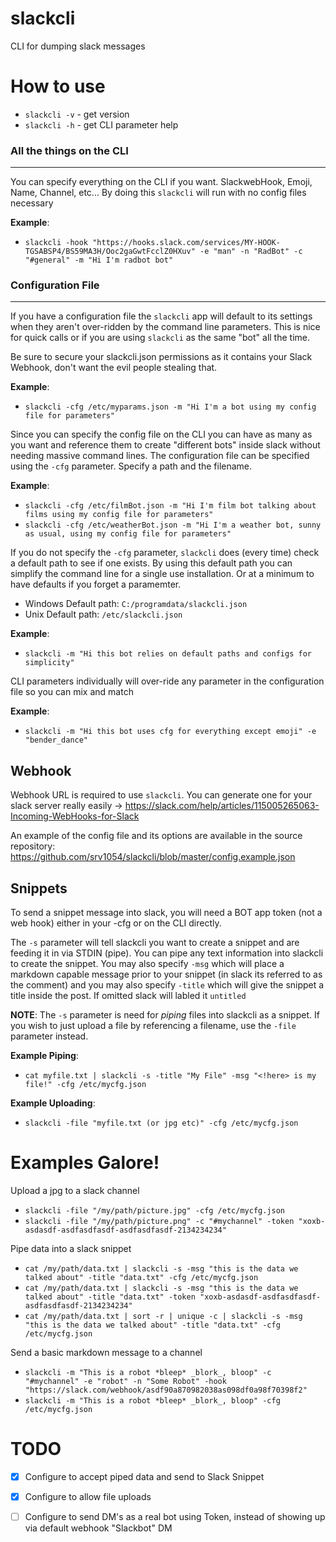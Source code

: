 # slackcli
CLI for dumping slack messages

# How to use

* `slackcli -v` - get version
* `slackcli -h` - get CLI parameter help

### All the things on the CLI
---
You can specify everything on the CLI if you want.  SlackwebHook, Emoji, Name, Channel, etc...
By doing this `slackcli` will run with no config files necessary

**Example**:   
* `slackcli -hook "https://hooks.slack.com/services/MY-HOOK-TGSABSP4/BS59MA3H/Ooc2gaGwtFcclZ0HXuv" -e "man" -n "RadBot" -c "#general" -m "Hi I'm radbot bot"`

### Configuration File
---
If you have a configuration file the `slackcli` app will default to its settings when they aren't over-ridden by the command line parameters.  This is nice for quick calls or if you are using `slackcli` as the same "bot" all the time.

Be sure to secure your slackcli.json permissions as it contains your Slack Webhook, don't want the evil people stealing that.

**Example**:  
* `slackcli -cfg /etc/myparams.json -m "Hi I'm a bot using my config file for parameters"`

Since you can specify the config file on the CLI you can have as many as you want and reference them to create "different bots" inside slack without needing massive command lines.
The configuration file can be specified using the `-cfg` parameter.  Specify a path and the filename.

**Example**:  
* `slackcli -cfg /etc/filmBot.json -m "Hi I'm film bot talking about films using my config file for parameters"`
* `slackcli -cfg /etc/weatherBot.json -m "Hi I'm a weather bot, sunny as usual, using my config file for parameters"` 


If you do not specify the `-cfg` parameter, `slackcli` does (every time) check a default path to see if one exists.   By using this default path you can simplify the command line for a single use installation.  Or at a minimum to have defaults if you forget a paramemter.

* Windows Default path:  `C:/programdata/slackcli.json`
* Unix Default path:  `/etc/slackcli.json`

**Example**: 
* `slackcli -m "Hi this bot relies on default paths and configs for simplicity"`

CLI parameters individually will over-ride any parameter in the configuration file so you can mix and match

**Example**: 
* `slackcli -m "Hi this bot uses cfg for everything except emoji" -e "bender_dance"`

## Webhook
Webhook URL is required to use `slackcli`.  You can generate one for your slack server really easily -> https://slack.com/help/articles/115005265063-Incoming-WebHooks-for-Slack

An example of the config file and its options are available in the source repository: https://github.com/srv1054/slackcli/blob/master/config.example.json

## Snippets
To send a snippet message into slack, you will need a BOT app token (not a web hook) either in your -cfg or on the CLI directly.

The `-s` parameter will tell slackcli you want to create a snippet and are feeding it in via STDIN (pipe).  You can pipe any text information into slackcli to create the snippet.  You may also specify `-msg` which will place a markdown capable message prior to your snippet (in slack its referred to as the comment) and you may also specify `-title` which will give the snippet a title inside the post.  If omitted slack will labled it `untitled`

**NOTE**: 
The `-s` parameter is need for *piping* files into slackcli as a snippet.  If you wish to just upload a file by referencing a filename, use the `-file` parameter instead.  

**Example Piping**:
* `cat myfile.txt | slackcli -s -title "My File" -msg "<!here> is my file!" -cfg /etc/mycfg.json`

**Example Uploading**:
* `slackcli -file "myfile.txt (or jpg etc)" -cfg /etc/mycfg.json`

# Examples Galore!

Upload a jpg to a slack channel
* `slackcli -file "/my/path/picture.jpg" -cfg /etc/mycfg.json`
* `slackcli -file "/my/path/picture.png" -c "#mychannel" -token "xoxb-asdasdf-asdfasdfasdf-asdfasdfasdf-2134234234"`

Pipe data into a slack snippet
* `cat /my/path/data.txt | slackcli -s -msg "this is the data we talked about" -title "data.txt" -cfg /etc/mycfg.json`
* `cat /my/path/data.txt | slackcli -s -msg "this is the data we talked about" -title "data.txt" -token "xoxb-asdasdf-asdfasdfasdf-asdfasdfasdf-2134234234"`
* `cat /my/path/data.txt | sort -r | unique -c | slackcli -s -msg "this is the data we talked about" -title "data.txt" -cfg /etc/mycfg.json`

Send a basic markdown message to a channel
* `slackcli -m "This is a robot *bleep* _blork_, bloop" -c "#mychannel" -e "robot" -n "Some Robot" -hook "https://slack.com/webhook/asdf90a870982038as098df0a98f70398f2"`
* `slackcli -m "This is a robot *bleep* _blork_, bloop" -cfg /etc/mycfg.json`

# TODO
- [x] Configure to accept piped data and send to Slack Snippet
- [x] Configure to allow file uploads
- [ ] Configure to send DM's as a real bot using Token, instead of showing up via default webhook "Slackbot" DM

